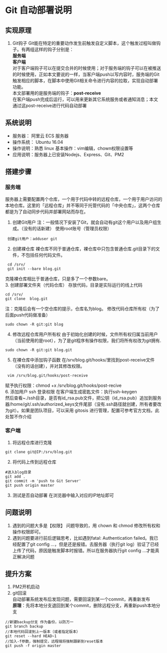 # Git 自动部署说明
## 实现原理
1. Git钩子
Git能在特定的重要动作发生前触发自定义脚本，这个触发过程叫做钩子。有两组这样的钩子分别是：<br>
**服务端**<br>
**客户端**<br>
对于客户端钩子可以在提交合并的时候使用；对于服务端的钩子可以在被推送的时候使用，正如本文要说的一样，当客户端push以写内容时，服务端的Git触发相应的脚本，在脚本中使用Git相关命令进行内容的拉取，实现自动部署功能。<br>
本文部署用的是服务端的钩子：**post-receive**<br>
在客户端push完成后运行，可以用来更新其它系统服务或者通知消息；本文通过这post-receive进行代码自动部署<br>
## 系统说明
- 服务器： 阿里云 ECS 服务器
- 操作系统： Ubuntu 16.04
- 操作说明：熟悉 linux 基本操作：vim编辑，chown权限设置等
- 应用说明：服务器上已安装Nodejs、Express、Git、PM2
## 搭建步骤 
### 服务端
服务器上需要配置两个仓库，一个用于代码中转的远程仓库，一个用于用户访问的本地仓库。这里的「远程仓库」并不等同于托管代码的「中央仓库」，这两个仓库都是为了自动同步代码并部署网站而存在。
1. 创建Git用户
注：一般情况下安装了Git，就会自动有git这个用户以及用户组生成。（没有的话新建）
使用root账号（管理员权限）<br>
```
 创建git用户：adduser git
```
2. 创建裸仓库
裸仓库不同于普通仓库，裸仓库中只包含普通仓库.git目录下的文件，不包括任何代码文件。<br>
```
 cd /srv/  
 git init --bare blog.git
```
克隆裸仓库相比于普通仓库，只是多了一个参数bare。<br>
3. 创建部署文件夹（代码仓库）
存放代码，目录是实际运行的线上代码<br>
```
cd /srv/  
git clone  blog.git
```
注：克隆后会有一个空仓库的提示，仓库名为blog。
修改代码仓库所有权（为了后面push代码做准备）<br>
```
sudo chown -R git:git blog
```
4. 修改远程仓库用户所有权
由于初始化创建的时候，文件所有权归属当前用户（当前使用的是root），为了是git程序有操作权限，我们将所有权改为git拥有.<br>
```
sudo chown -R git:git blog.git
```
5. 在裸仓库中添加钩子函数
在/srv/blog.git/hooks/里找到post-receive文件（没有的话创建），并对其修改权限。<br>
```
 vim /srv/blog.git/hooks/post-receive
```
赋予执行权限：chmod +x /srv/blog.git/hooks/post-recive<br>
6.  添加用户 ssh 登录权限
在客户端生成密匙文件：执行ssh-keygen<br>
然后查看~./ssh目录，是否有id_rsa.pub文件，把公钥（id_rsa.pub）追加到服务器/home/git/.ssh/authorized_keys文件尾部（没有.ssh路径就创建，所有者要改为git）。如果是团队项目，可以采用 gitosis 进行管理，配置可参考官方文档，此处暂不作介绍<br>
### 客户端
1. 将远程仓库进行克隆
```
git clone git@IP:/srv/blog.git
```
2. 将代码上传到远程仓库
```
#进入blog目录
git add .
git commit -m 'push to Git Server'
git push origin master
```
3. 测试是否自动部署
在浏览器中输入对应的IP地址即可<br>
## 问题说明
1. 遇到的问题大多是【权限】 问题导致的，用 chown 和 chmod 修改所有权和操作权限即可。
2. 遇到问题要进行前后逻辑思考，比如遇到fatal: Authentication failed。我已经配置了git config …，但是还是报错。去服务器（执行git log）验证了已经上传了代码，原因是触发脚本时报错。所以在服务器执行git config …才能真正解决问题
## 提升方案
1. PM2开机启动<br>
2. git回滚<br>
自动部署系统发布后发现问题，需要回滚到某一个commit，再重新发布<br>
**原理**：先将本地分支退回到某个commit，删除远程分支，再重新push本地分支<br>
```
//新建backup分支 作为备份，以防万一
git branch backup 
//本地代码回滚到上一版本（或者指定版本）
git reset --hard HEAD~1
//加入-f参数，强制提交，远程端将强制跟新到reset版本
git push -f origin master 
```